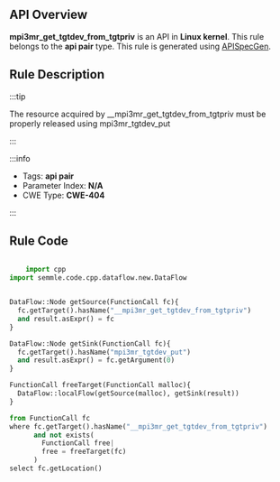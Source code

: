 ---
---


## API Overview
**mpi3mr_get_tgtdev_from_tgtpriv** is an API in **Linux kernel**. This rule belongs to the **api pair** type. This rule is generated using [APISpecGen](../../tools/APISpecGen).
## Rule Description

:::tip

The resource acquired by __mpi3mr_get_tgtdev_from_tgtpriv must be properly released using mpi3mr_tgtdev_put

:::

:::info

- Tags: **api pair**
- Parameter Index: **N/A**
- CWE Type: **CWE-404**

:::

## Rule Code
```python

    import cpp
import semmle.code.cpp.dataflow.new.DataFlow


DataFlow::Node getSource(FunctionCall fc){
  fc.getTarget().hasName("__mpi3mr_get_tgtdev_from_tgtpriv")
  and result.asExpr() = fc
}

DataFlow::Node getSink(FunctionCall fc){
  fc.getTarget().hasName("mpi3mr_tgtdev_put")
  and result.asExpr() = fc.getArgument(0)
}

FunctionCall freeTarget(FunctionCall malloc){
  DataFlow::localFlow(getSource(malloc), getSink(result))
}

from FunctionCall fc
where fc.getTarget().hasName("__mpi3mr_get_tgtdev_from_tgtpriv")
      and not exists(
        FunctionCall free| 
        free = freeTarget(fc)
      )
select fc.getLocation()

    
```